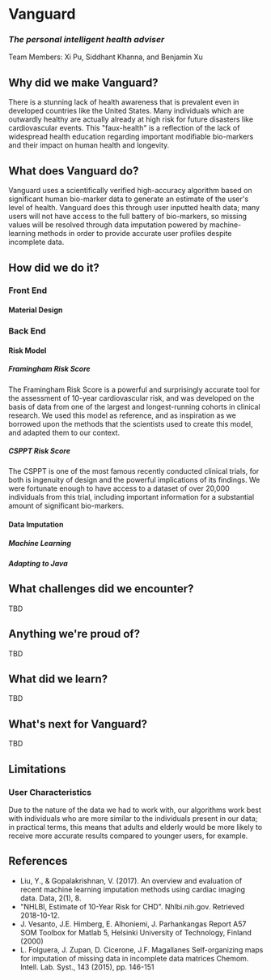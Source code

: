 Vanguard
===
### *The personal intelligent health adviser*
Team Members: Xi Pu, Siddhant Khanna, and Benjamin Xu
## Why did we make Vanguard?
There is a stunning lack of health awareness that is prevalent even in developed countries like the United States. Many individuals which are outwardly healthy are actually already at high risk for future disasters like cardiovascular events. This "faux-health" is a reflection of the lack of widespread health education regarding important modifiable bio-markers and their impact on human health and longevity.
## What does Vanguard do?
Vanguard uses a scientifically verified high-accuracy algorithm based on significant human bio-marker data to generate an estimate of the user's level of health. Vanguard does this through user inputted health data; many users will not have access to the full battery of bio-markers, so missing values will be resolved through data imputation powered by machine-learning methods in order to provide accurate user profiles despite incomplete data.
## How did we do it?
### Front End
#### Material Design
### Back End
#### Risk Model
##### Framingham Risk Score
The Framingham Risk Score is a powerful and surprisingly accurate tool for the assessment of 10-year cardiovascular risk, and was developed on the basis of data from one of the largest and longest-running cohorts in clinical research. We used this model as reference, and as inspiration as we borrowed upon the methods that the scientists used to create this model, and adapted them to our context.
##### CSPPT Risk Score
The CSPPT is one of the most famous recently conducted clinical trials, for both is ingenuity of design and the powerful implications of its findings. We were fortunate enough to have access to a dataset of over 20,000 individuals from this trial, including important information for a substantial amount of significant bio-markers.
#### Data Imputation
##### Machine Learning
##### Adapting to Java
## What challenges did we encounter?
TBD
## Anything we're proud of?
TBD
## What did we learn?
TBD
## What's next for Vanguard?
TBD
## Limitations
### User Characteristics
Due to the nature of the data we had to work with, our algorithms work best with individuals who are more similar to the individuals present in our data; in practical terms, this means that adults and elderly would be more likely to receive more accurate results compared to younger users, for example. 
## References
* Liu, Y., & Gopalakrishnan, V. (2017). An overview and evaluation of recent machine learning imputation methods using cardiac imaging data. Data, 2(1), 8.
*  "NHLBI, Estimate of 10-Year Risk for CHD". Nhlbi.nih.gov. Retrieved 2018-10-12.
* J. Vesanto, J.E. Himberg, E. Alhoniemi, J. Parhankangas
Report A57
SOM Toolbox for Matlab 5, Helsinki University of Technology, Finland (2000)
* L. Folguera, J. Zupan, D. Cicerone, J.F. Magallanes
Self-organizing maps for imputation of missing data in incomplete data matrices
Chemom. Intell. Lab. Syst., 143 (2015), pp. 146-151
